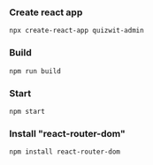 ### Create react app
```
npx create-react-app quizwit-admin 
```

### Build
```
npm run build
```

### Start
```
npm start
```

### Install "react-router-dom"
```
npm install react-router-dom
```
